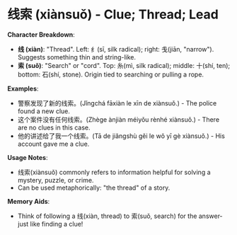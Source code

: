 # **线索 (xiànsuǒ) - Clue; Thread; Lead**

**Character Breakdown**:  
- **线 (xiàn)**: "Thread". Left: 纟(sī, silk radical); right: 戋(jiān, "narrow"). Suggests something thin and string-like.  
- **索 (suǒ)**: "Search" or "cord". Top: 糸(mì, silk radical); middle: 十(shí, ten); bottom: 石(shí, stone). Origin tied to searching or pulling a rope.

**Examples**:  
- 警察发现了新的线索。(Jǐngchá fāxiàn le xīn de xiànsuǒ.) - The police found a new clue.  
- 这个案件没有任何线索。(Zhège ànjiàn méiyǒu rènhé xiànsuǒ.) - There are no clues in this case.  
- 他的讲述给了我一个线索。(Tā de jiǎngshù gěi le wǒ yī gè xiànsuǒ.) - His account gave me a clue.

**Usage Notes**:  
- 线索(xiànsuǒ) commonly refers to information helpful for solving a mystery, puzzle, or crime.  
- Can be used metaphorically: "the thread" of a story.

**Memory Aids**:  
- Think of following a 线(xiàn, thread) to 索(suǒ, search) for the answer-just like finding a clue!